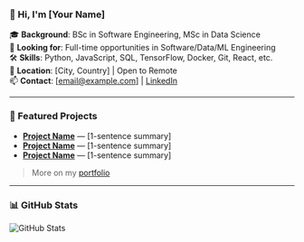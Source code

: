 ### 👋 Hi, I'm [Your Name]

🎓 **Background**: BSc in Software Engineering, MSc in Data Science  
💼 **Looking for**: Full-time opportunities in Software/Data/ML Engineering  
🛠️ **Skills**: Python, JavaScript, SQL, TensorFlow, Docker, Git, React, etc.  
📍 **Location**: [City, Country] | Open to Remote  
📫 **Contact**: [email@example.com] | [LinkedIn](linkedin.com/in/yourprofile)  

---

### 🚀 Featured Projects

- **[Project Name](link)** — [1-sentence summary]
- **[Project Name](link)** — [1-sentence summary]
- **[Project Name](link)** — [1-sentence summary]

> More on my [portfolio](your-portfolio-link-if-any)

---

### 📊 GitHub Stats
![GitHub Stats](https://github-readme-stats.vercel.app/api?username=yourusername&show_icons=true&theme=default)


<!--
**koczka990/koczka990** is a ✨ _special_ ✨ repository because its `README.md` (this file) appears on your GitHub profile.

Here are some ideas to get you started:

- 🔭 I’m currently working on ...
- 🌱 I’m currently learning ...
- 👯 I’m looking to collaborate on ...
- 🤔 I’m looking for help with ...
- 💬 Ask me about ...
- 📫 How to reach me: ...
- 😄 Pronouns: ...
- ⚡ Fun fact: ...
-->
